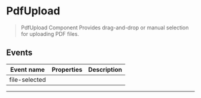 # PdfUpload

> PdfUpload Component
> Provides drag-and-drop or manual selection for uploading PDF files.

## Events

| Event name    | Properties | Description |
| ------------- | ---------- | ----------- |
| file-selected |            |

---
